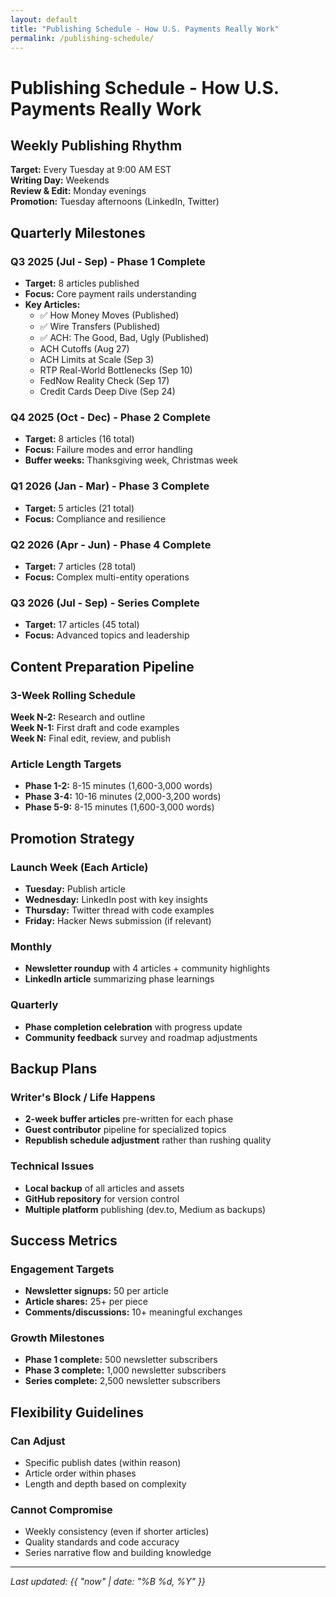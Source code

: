 ```yaml
---
layout: default
title: "Publishing Schedule - How U.S. Payments Really Work"
permalink: /publishing-schedule/
---
```


# Publishing Schedule - How U.S. Payments Really Work

## Weekly Publishing Rhythm

**Target:** Every Tuesday at 9:00 AM EST  
**Writing Day:** Weekends  
**Review & Edit:** Monday evenings  
**Promotion:** Tuesday afternoons (LinkedIn, Twitter)

## Quarterly Milestones

### Q3 2025 (Jul - Sep) - Phase 1 Complete
- **Target:** 8 articles published
- **Focus:** Core payment rails understanding
- **Key Articles:**
  - ✅ How Money Moves (Published)
  - ✅ Wire Transfers (Published)
  - ✅ ACH: The Good, Bad, Ugly (Published)
  - ACH Cutoffs (Aug 27)
  - ACH Limits at Scale (Sep 3)
  - RTP Real-World Bottlenecks (Sep 10)
  - FedNow Reality Check (Sep 17)
  - Credit Cards Deep Dive (Sep 24)

### Q4 2025 (Oct - Dec) - Phase 2 Complete
- **Target:** 8 articles (16 total)
- **Focus:** Failure modes and error handling
- **Buffer weeks:** Thanksgiving week, Christmas week

### Q1 2026 (Jan - Mar) - Phase 3 Complete
- **Target:** 5 articles (21 total)
- **Focus:** Compliance and resilience

### Q2 2026 (Apr - Jun) - Phase 4 Complete
- **Target:** 7 articles (28 total)
- **Focus:** Complex multi-entity operations

### Q3 2026 (Jul - Sep) - Series Complete
- **Target:** 17 articles (45 total)
- **Focus:** Advanced topics and leadership

## Content Preparation Pipeline

### 3-Week Rolling Schedule

**Week N-2:** Research and outline  
**Week N-1:** First draft and code examples  
**Week N:** Final edit, review, and publish  

### Article Length Targets

- **Phase 1-2:** 8-15 minutes (1,600-3,000 words)
- **Phase 3-4:** 10-16 minutes (2,000-3,200 words)  
- **Phase 5-9:** 8-15 minutes (1,600-3,000 words)

## Promotion Strategy

### Launch Week (Each Article)
- **Tuesday:** Publish article
- **Wednesday:** LinkedIn post with key insights
- **Thursday:** Twitter thread with code examples
- **Friday:** Hacker News submission (if relevant)

### Monthly
- **Newsletter roundup** with 4 articles + community highlights
- **LinkedIn article** summarizing phase learnings

### Quarterly
- **Phase completion celebration** with progress update
- **Community feedback** survey and roadmap adjustments

## Backup Plans

### Writer's Block / Life Happens
- **2-week buffer articles** pre-written for each phase
- **Guest contributor** pipeline for specialized topics
- **Republish schedule adjustment** rather than rushing quality

### Technical Issues
- **Local backup** of all articles and assets
- **GitHub repository** for version control
- **Multiple platform** publishing (dev.to, Medium as backups)

## Success Metrics

### Engagement Targets
- **Newsletter signups:** 50 per article
- **Article shares:** 25+ per piece
- **Comments/discussions:** 10+ meaningful exchanges

### Growth Milestones
- **Phase 1 complete:** 500 newsletter subscribers
- **Phase 3 complete:** 1,000 newsletter subscribers  
- **Series complete:** 2,500 newsletter subscribers

## Flexibility Guidelines

### Can Adjust
- Specific publish dates (within reason)
- Article order within phases
- Length and depth based on complexity

### Cannot Compromise
- Weekly consistency (even if shorter articles)
- Quality standards and code accuracy
- Series narrative flow and building knowledge

---

*Last updated: {{ "now" | date: "%B %d, %Y" }}*
